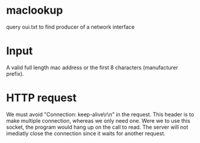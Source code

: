 # maclookup
query oui.txt to find producer of a network interface

# Input

A valid full length mac address or the first 8 characters (manufacturer prefix).

# HTTP request

We must avoid "Connection: keep-alive\r\n" in the request.
This header is to make multiple connection, whereas we only need one. Were we to
use this socket, the program would hang up on the call to read. The server will
not imediatly close the connection since it waits for another request.
